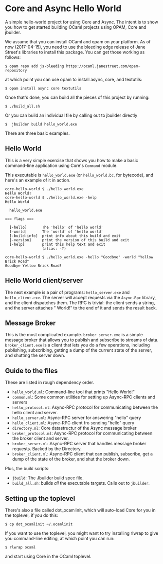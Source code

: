 Core and Async Hello World
==========================

A simple hello-world project for using Core and Async.  The intent is
to show you how to get started building OCaml projects using OPAM,
Core and jbuilder.

We assume that you can install OCaml and opam on your platform.  As of
now (2017-04-15), you need to use the bleeding edge release of Jane
Street's libraries to install this package. You can get those working
as follows:

    $ opam repo add js-bleeding https://ocaml.janestreet.com/opam-repository
	
at which point you can use opam to install async, core, and textutils:

    $ opam install async core textutils

Once that's done, you can build all the pieces of this project by
running:

    $ ./build_all.sh

Or you can build an individual file by calling out to jbuilder
directly

    $  jbuilder build hello_world.exe

There are three basic examples.

Hello World
-----------

This is a very simple exercise that shows you how to make a basic
command-line application using Core's `Command` module.

This executable is `hello_world.exe` (or `hello_world.bc`, for
bytecode), and here's an example of it in action.

    core-hello-world $ ./hello_world.exe
    Hello World!
    core-hello-world $ ./hello_world.exe -help
    Hello World

      hello_world.exe

    === flags ===

      [-hello]       The 'hello' of 'hello world'
      [-world]       The 'world' of 'hello world'
      [-build-info]  print info about this build and exit
      [-version]     print the version of this build and exit
      [-help]        print this help text and exit
                     (alias: -?)

    core-hello-world $ ./hello_world.exe -hello "Goodbye" -world "Yellow Brick Road"
    Goodbye Yellow Brick Road!


Hello World client/server
-------------------------

The next example is a pair of programs: `hello_server.exe` and
`hello_client.exe`.  The server will accept requests via the
`Async.Rpc` library, and the client dispatches them.  The RPC is
trivial: the client sends a string, and the server attaches " World!"
to the end of it and sends the result back.

Message Broker
--------------

This is the most complicated example.  `broker_server.exe` is a
simple message broker that allows you to publish and subscribe to
streams of data.  `broker_client.exe` is a client that lets you do
a few operations, including publishing, subscribing, getting a dump of
the current state of the server, and shutting the server down.

Guide to the files
------------------

These are listed in rough dependency order.

* `hello_world.ml`: Command-line tool that prints "Hello World!"
* `common.ml`: Some common utilities for setting up Async-RPC clients
  and servers
* `hello_protocol.ml`: Async-RPC protocol for communicating between
  the hello client and server.
* `hello_server.ml`: Async-RPC server for answering "hello" query
* `hello_client.ml`: Async-RPC client fro sending "hello" query
* `directory.ml`: Core datastructur of the Async message broker
* `broker_protocol.ml`: Async-RPC protocol for communicating between
  the broker client and server.
* `broker_server.ml`: Async-RPC server that handles message broker
  requests.  Backed by the Directory.
* `broker_client.ml`: Async-RPC client that can publish, subscribe,
  get a dump of the state of the broker, and shut the broker down.

Plus, the build scripts:

* `jbuild`: The Jbuilder build spec file.
* `build_all.sh`: builds _all_ the executable targets.  Calls out to
  `jbuilder`.


Setting up the toplevel
-----------------------

There's also a file called dot_ocamlinit, which will auto-load Core
for you in the toplevel, if you do this:

    $ cp dot_ocamlinit ~/.ocamlinit

If you want to use the toplevel, you might want to try installing
rlwrap to give you command-line editing, at which point you can run:

    $ rlwrap ocaml

and start using Core in the OCaml toplevel.
